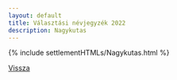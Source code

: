 ```yaml
---
layout: default
title: Választási névjegyzék 2022
description: Nagykutas
---
```


{% include settlementHTMLs/Nagykutas.html %}

[Vissza](./)